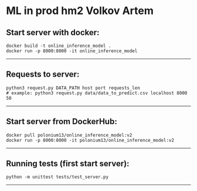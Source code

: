 ML in prod hm2 Volkov Artem
==============================

Start server with docker:
------------
    docker build -t online_inference_model .
    docker run -p 8000:8000 -it online_inference_model
------------

Requests to server:
------------
    python3 request.py DATA_PATH host port requests_len
    # example: python3 request.py data/data_to_predict.csv localhost 8000 50
------------


Start server from DockerHub:
------------
    docker pull polonium13/online_inference_model:v2
    docker run -p 8000:8000 -it polonium13/online_inference_model:v2
------------

Running tests (first start server):
------------
    python -m unittest tests/test_server.py
------------